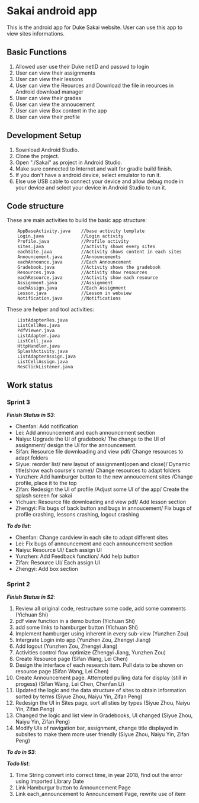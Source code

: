 # Sakai android app

This is the android app for Duke Sakai website. User can use this app to view
sites informations.

## Basic Functions
1. Allowed user use their Duke netID and passwd to login
2. User can view their assignments
3. User can view their lessons
4. User can view the Reources and Download the file in reources in Android download 
manager
5. User can view their grades
6. User can view the annoucement
7. User can view Box content in the app
8. User can view their profile

## Development Setup
1. Sownload Android Studio.
2. Clone the project.
3. Open "./Sakai" as project in Android Studio.
4. Make sure connected to Internet and wait for gradle build finish.
5. If you don't have a android device, select emulator to run it.
6. Else use USB cable to connect your device and allow debug mode in your device 
and select your device in Android Studio to run it.

## Code structure

These are main activities to build the basic app structure:
        
        AppBaseActivity.java    //base activity template
        Login.java              //Login activity
        Profile.java            //Profile activity
        sites.java              //activity shows every sites
        eachSite.java           //Activity shows content in each sites
        Announcement.java       //Announcements
        eachAnnounce.java       //Each Announcement
        Gradebook.java          //Activity shows the gradebook
        Resources.java          //Activity show resources
        eachResource.java       //Activity show each resource
        Assignment.java         //Assignment
        eachAssign.java         //Each Assignment
        Lesson.java             //Lesson in webview
        Notification.java       //Notifications

These are helper and tool activities:
        
        ListAdapterRes.java 
        ListCellRes.java
        PdfViewer.java        
        ListAdapter.java
        ListCell.java
        HttpHandler.java
        SplashActivity.java 
        ListAdapterAssign.java 
        ListCellAssign.java 
        ResClickListener.java


## Work status
### Sprint 3
_**Finish Status in S3**_:

* Chenfan: Add notification
* Lei: Add announcement and each announcement section
* Naiyu: Upgrade the UI of gradebook/ The change to the UI of assignment/ design the UI for the announcement.
* Sifan: Resource file downloading and view pdf/ Change resources to adapt folders
* Siyue: reorder list/ new layout of assignment(open and close)/ Dynamic title(show each course's name)/ Change resources to adapt folders
* Yunzhen: Add hamburger button to the new annoucement sites /Change profile, place it to the top
* Zifan: Redesign the UI of profile /Adjust some UI of the app/ Create the splash screen for sakai
* Yichuan: Resource file downloading and view pdf/ Add lesson section
* Zhengyi: Fix bugs of back button and bugs in annoucement/ Fix bugs of profile crashing, lessons crashing, logout crashing

_**To do list**_:
* Chenfan: Change cardview in each site to adapt different sites
* Lei: Fix bugs of announcement and each announcement section
* Naiyu: Resource UI/ Each assign UI
* Yunzhen: Add Feedback function/ Add help button
* Zifan: Resource UI/ Each assign UI
* Zhengyi: Add box section


### Sprint 2

_**Finish Status in S2**_:
1. Review all original code, restructure some code, add some comments (Yichuan Shi)
2. pdf view function in a demo button (Yichuan Shi)
3. add some links to hamburger button (Yichuan Shi)
4. Implement hamburger using inherent in every sub-view (Yunzhen Zou)
5. Intergrate Login into app (Yunzhen Zou, Zhengyi Jiang)
6. Add logout (Yunzhen Zou, Zhengyi Jiang)
7. Activities control flow optimize (Zhengyi Jiang, Yunzhen Zou)
8. Create Resource page (Sifan Wang, Lei Chen)
9. Design the interface of each research item. Pull data to be shown on resource page (Sifan Wang, Lei Chen)
10. Create Announcement page. Attempted pulling data for display (still in progess) (Sifan Wang, Lei Chen, Chenfan Li)
11. Updated the logic and the data structure of sites to obtain information sorted by terms (Siyue Zhou, Naiyu Yin, Zifan Peng)
12. Redesign the UI in Sites page, sort all sties by types (Siyue Zhou, Naiyu Yin, Zifan Peng)
13. Changed the logic and list view in Gradebooks, UI changed (Siyue Zhou, Naiyu Yin, Zifan Peng)
14. Modify UIs of navigation bar, assignment, change title displayed in subsites to make them more user friendly (Siyue Zhou, Naiyu Yin, Zifan Peng)

_**To do in S3**_:

_**Todo list**_:
1. Time String convert into correct time, in year 2018, find out the error using Imported Library Date
2. Link Hamburgur button to Announcement Page 
3. Link each_announcement to Announcement Page, rewrite use of item



